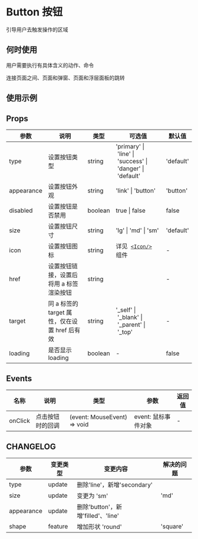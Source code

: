 # Button 按钮

引导用户去触发操作的区域

## 何时使用

用户需要执行有具体含义的动作、命令

连接页面之间、页面和弹窗、页面和浮层面板的跳转

## 使用示例

<!-- Inject Stories -->

## Props

| 参数       | 说明                                          | 类型    | 可选值                                                                    | 默认值    |
| ---------- | --------------------------------------------- | ------- | ------------------------------------------------------------------------- | --------- |
| type       | 设置按钮类型                                  | string  | 'primary' \| 'line' \| 'success' \| 'danger' \| 'default'                 | 'default' |
| appearance | 设置按钮外观                                  | string  | 'link' \| 'button'                                                        | 'button'  |
| disabled   | 设置按钮是否禁用                              | boolean | true \| false                                                             | false     |
| size       | 设置按钮尺寸                                  | string  | 'lg' \| 'md' \| 'sm'                                                      | 'default' |
| icon       | 设置按钮图标                                  | string  | 详见  [`<Icon/>`](https://infra.mioffice.cn/hiui/zh-CN/docs/icon)  组件 ︎ | -         |
| href       | 设置按钮链接，设置后将用 a 标签渲染按钮       | string  | ︎                                                                         | -         |
| target     | 同 a 标签的 target 属性，仅在设置 href 后有效 | string  | ︎'\_self' \| '\_blank' \| '\_parent' \| '\_top'                           | -         |
| loading    | 是否显示 loading                              | boolean | ︎-                                                                        | false     |

## Events

| 名称    | 说明             | 类型                        | 参数                | 返回值 |
| ------- | ---------------- | --------------------------- | ------------------- | ------ |
| onClick | 点击按钮时的回调 | (event: MouseEvent) => void | event: 鼠标事件对象 | -      |

## CHANGELOG

| 参数       | 变更类型 | 变更内容                           | 解决的问题 |
| ---------- | -------- | ---------------------------------- | ---------- |
| type       | update   | 删除'line'，新增'secondary'        |            |
| size       | update   | 变更为 'sm'                        | 'md'       | 'lg' | 'xl' |  |
| appearance | update   | 删除'button'，新增'filled'、'line' |            |
| shape      | feature  | 增加形状 'round'                   | 'square'   |  |
